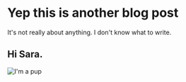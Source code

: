 # Yep this is another blog post

It's not really about anything. I don't know what to write.

## Hi Sara.

![I'm a pup](https://upload.wikimedia.org/wikipedia/commons/thumb/d/da/Dalmatian_puppy.JPG/450px-Dalmatian_puppy.JPG)
